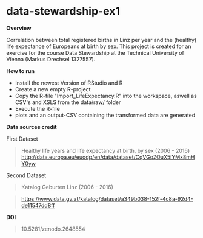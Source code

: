 # data-stewardship-ex1

**Overview**

Correlation between total registered births in Linz per year and the (healthy) life expectance of Europeans at birth by sex.
This project is created for an exercise for the course Data Stewardship at the Technical University of Vienna (Markus Drechsel 1327557).

**How to run**
- Install the newest Version of RStudio and R
- Create a new empty R-project
- Copy the R-file "Import_LifeExpectancy.R" into the workspace, aswell as CSV's and XSLS from the data/raw/ folder
- Execute the R-file
- plots and an output-CSV containing the transformed data are generated


**Data sources credit**

First Dataset
>Healthy life years and life expectancy at birth, by sex (2006 - 2016)
>http://data.europa.eu/euodp/en/data/dataset/CqVGoZOuX5iYMx8mHY0yw

Second Dataset
>Katalog Geburten Linz (2006 - 2016)

>https://www.data.gv.at/katalog/dataset/a349b038-152f-4c8a-92d4-de11547dd8ff


**DOI**

>10.5281/zenodo.2648554
